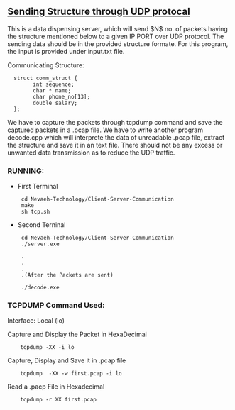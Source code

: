 ## [Sending Structure through UDP protocal](https://github.com/charlie219/Nevaeh-Technology/tree/main/Send_Structure_Through_UDP)
<p>
    This is a data dispensing server, which will send $N$ no. of packets having the structure mentioned below to a given IP PORT over UDP protocol. The sending data should be in the provided structure formate. For this program, the input is provided under input.txt file.
</p>
<p>
  Communicating Structure:
      
      struct comm_struct {
            int sequence;
            char * name;
            char phone_no[13];
            double salary;
      };
</p>
<p>
    We have to capture the packets through tcpdump command and save the captured packets in a .pcap file. We have to write another program decode.cpp which will interprete the data of unreadable .pcap file, extract the structure and save it in an text file. There should not be any excess or unwanted data transmission as to reduce the UDP traffic.
</p> 

   ### RUNNING:
     
   - First Terminal
          
          cd Nevaeh-Technology/Client-Server-Communication
          make
          sh tcp.sh
          
   - Second Terninal
     
          cd Nevaeh-Technology/Client-Server-Communication
          ./server.exe
          
          .
          .
          .
          .(After the Packets are sent)
          
          ./decode.exe
          

  ### TCPDUMP Command Used:
    
   Interface: Local (lo)
   
   Capture and Display the Packet in HexaDecimal
        
        tcpdump -XX -i lo       
        
   Capture, Display and  Save it in .pcap file
   
        tcpdump  -XX -w first.pcap -i lo
    
   Read a .pacp File in Hexadecimal
   
        tcpdump -r XX first.pcap
        
   
